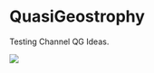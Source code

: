 # QuasiGeostrophy
Testing Channel QG Ideas.

[![](https://img.shields.io/badge/docs-red.svg)](https://sandreza.github.io/QuasiGeostrophy/dev)
